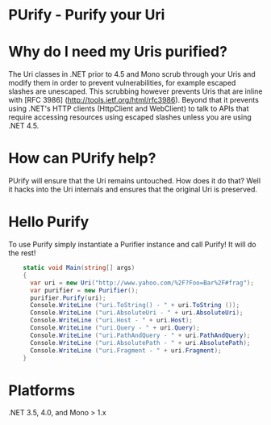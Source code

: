PUrify - Purify your Uri
======

# Why do I need my Uris purified?

The Uri classes in .NET prior to 4.5 and Mono scrub through your Uris and modify them in order to prevent vulnerabilities, for example escaped slashes are unescaped. This scrubbing however prevents Uris that are inline with [RFC 3986] (http://tools.ietf.org/html/rfc3986). Beyond that it prevents using .NET's HTTP clients (HttpClient and WebClient) to talk to APIs that require accessing resources using escaped slashes unless you are using .NET 4.5.

# How can PUrify help?

PUrify will ensure that the Uri remains untouched. How does it do that? Well it hacks into the Uri internals and ensures that the original Uri is preserved.

# Hello Purify
To use Purify simply instantiate a Purifier instance and call Purify! It will do the rest!

```csharp
    static void Main(string[] args)
    {
      var uri = new Uri("http://www.yahoo.com/%2F?Foo=Bar%2F#frag");
      var purifier = new Purifier();
      purifier.Purify(uri);
      Console.WriteLine ("uri.ToString() - " + uri.ToString ());
      Console.WriteLine ("uri.AbsoluteUri - " + uri.AbsoluteUri);
      Console.WriteLine ("uri.Host - " + uri.Host);
      Console.WriteLine ("uri.Query - " + uri.Query);
      Console.WriteLine ("uri.PathAndQuery - " + uri.PathAndQuery);
      Console.WriteLine ("uri.AbsolutePath - " + uri.AbsolutePath);
      Console.WriteLine ("uri.Fragment - " + uri.Fragment);
    }
```

# Platforms

.NET 3.5, 4.0, and Mono > 1.x

